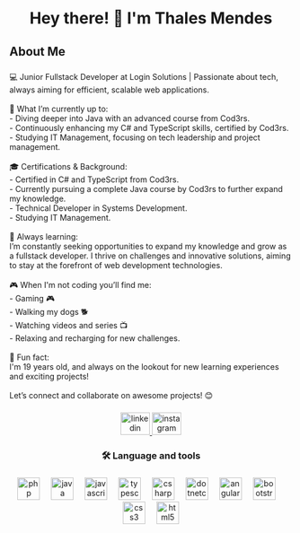 <h1 align="center">Hey there! 👋 I'm Thales Mendes</h1>

###

<h2 align="left">About Me</h2>

###

<p align="left">💻 Junior Fullstack Developer at Login Solutions | Passionate about tech, always aiming for efficient, scalable web applications.<br><br>🚀 What I’m currently up to:<br>- Diving deeper into Java with an advanced course from Cod3rs.<br>- Continuously enhancing my C# and TypeScript skills, certified by Cod3rs.<br>- Studying IT Management, focusing on tech leadership and project management.<br><br>🎓 Certifications & Background:<br>- Certified in C# and TypeScript from Cod3rs.<br>- Currently pursuing a complete Java course by Cod3rs to further expand my knowledge.<br>- Technical Developer in Systems Development.<br>- Studying IT Management.<br><br>🎯 Always learning:<br>I’m constantly seeking opportunities to expand my knowledge and grow as a fullstack developer. I thrive on challenges and innovative solutions, aiming to stay at the forefront of web development technologies.<br><br>🎮 When I'm not coding you’ll find me:<br>- Gaming 🎮<br>- Walking my dogs 🐕<br>- Watching videos and series 📺<br>- Relaxing and recharging for new challenges.<br><br>🌟 Fun fact:<br>I'm 19 years old, and always on the lookout for new learning experiences and exciting projects!<br><br>Let’s connect and collaborate on awesome projects! 😊</p>

###

<div align="center">
  <a href="https://www.linkedin.com/in/thales-mendes-3b64492a6/" target="_blank">
    <img src="https://raw.githubusercontent.com/maurodesouza/profile-readme-generator/master/src/assets/icons/social/linkedin/default.svg" width="52" height="40" alt="linkedin logo"  />
  </a>
  <a href="https://www.instagram.com/tmendeez_/" target="_blank">
    <img src="https://raw.githubusercontent.com/maurodesouza/profile-readme-generator/master/src/assets/icons/social/instagram/default.svg" width="52" height="40" alt="instagram logo"  />
  </a>
</div>

###

<h3 align="center">🛠 Language and tools</h3>

###

<div align="center">
  <img src="https://cdn.jsdelivr.net/gh/devicons/devicon/icons/php/php-original.svg" height="40" alt="php logo"  />
  <img width="12" />
  <img src="https://cdn.jsdelivr.net/gh/devicons/devicon/icons/java/java-original.svg" height="40" alt="java logo"  />
  <img width="12" />
  <img src="https://cdn.jsdelivr.net/gh/devicons/devicon/icons/javascript/javascript-original.svg" height="40" alt="javascript logo"  />
  <img width="12" />
  <img src="https://cdn.jsdelivr.net/gh/devicons/devicon/icons/typescript/typescript-original.svg" height="40" alt="typescript logo"  />
  <img width="12" />
  <img src="https://cdn.jsdelivr.net/gh/devicons/devicon/icons/csharp/csharp-original.svg" height="40" alt="csharp logo"  />
  <img width="12" />
  <img src="https://cdn.jsdelivr.net/gh/devicons/devicon/icons/dotnetcore/dotnetcore-original.svg" height="40" alt="dotnetcore logo"  />
  <img width="12" />
  <img src="https://cdn.jsdelivr.net/gh/devicons/devicon/icons/angularjs/angularjs-original.svg" height="40" alt="angularjs logo"  />
  <img width="12" />
  <img src="https://cdn.jsdelivr.net/gh/devicons/devicon/icons/bootstrap/bootstrap-original.svg" height="40" alt="bootstrap logo"  />
  <img width="12" />
  <img src="https://cdn.jsdelivr.net/gh/devicons/devicon/icons/css3/css3-original.svg" height="40" alt="css3 logo"  />
  <img width="12" />
  <img src="https://cdn.jsdelivr.net/gh/devicons/devicon/icons/html5/html5-original.svg" height="40" alt="html5 logo"  />
</div>

###

